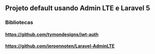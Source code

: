 ## Projeto default usando Admin LTE e Laravel 5

### Bibliotecas

#### https://github.com/tymondesigns/jwt-auth

#### https://github.com/jeroennoten/Laravel-AdminLTE